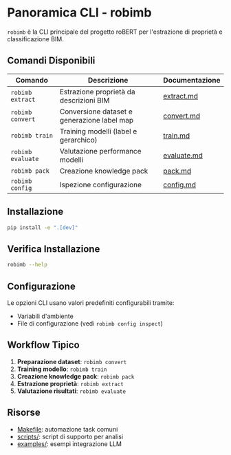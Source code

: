 # Panoramica CLI - robimb

`robimb` è la CLI principale del progetto roBERT per l'estrazione di proprietà e classificazione BIM.

## Comandi Disponibili

| Comando | Descrizione | Documentazione |
|---------|-------------|----------------|
| `robimb extract` | Estrazione proprietà da descrizioni BIM | [extract.md](extract.md) |
| `robimb convert` | Conversione dataset e generazione label map | [convert.md](convert.md) |
| `robimb train` | Training modelli (label e gerarchico) | [train.md](train.md) |
| `robimb evaluate` | Valutazione performance modelli | [evaluate.md](evaluate.md) |
| `robimb pack` | Creazione knowledge pack | [pack.md](pack.md) |
| `robimb config` | Ispezione configurazione | [config.md](config.md) |

## Installazione

```bash
pip install -e ".[dev]"
```

## Verifica Installazione

```bash
robimb --help
```

## Configurazione

Le opzioni CLI usano valori predefiniti configurabili tramite:
- Variabili d'ambiente
- File di configurazione (vedi `robimb config inspect`)

## Workflow Tipico

1. **Preparazione dataset**: `robimb convert`
2. **Training modello**: `robimb train`
3. **Creazione knowledge pack**: `robimb pack`
4. **Estrazione proprietà**: `robimb extract`
5. **Valutazione risultati**: `robimb evaluate`

## Risorse

- [Makefile](../../Makefile): automazione task comuni
- [scripts/](../../scripts/): script di supporto per analisi
- [examples/](../../examples/): esempi integrazione LLM
